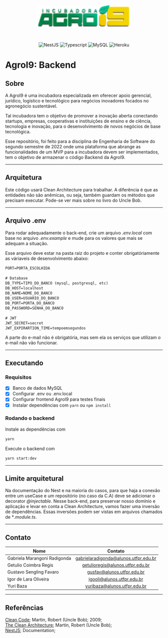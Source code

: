 <br/>

<p align="center"><a href="https://agroi9incubadora.com.br/" target="_blank"><img src="https://github.com/Engenharia-de-Software-1/Frontend/blob/main/public/images/logoAgroi9.png" height="70"></a></p>

<br/>

<p align="center">
    <img src="https://img.shields.io/badge/nest.js-black?style=for-the-badge&logo=nestjs&logoColor=ED1543" alt="NestJS" />
    <img src="https://img.shields.io/badge/TypeScript-007ACC?style=for-the-badge&logo=typescript&logoColor=white" alt="Typescript" />
    <img src="https://img.shields.io/badge/mysql-%2300f.svg?style=for-the-badge&logo=mysql&logoColor=white" alt="MySQL" />
    <img src="https://img.shields.io/badge/heroku-%23430098.svg?style=for-the-badge&logo=heroku&logoColor=white" alt="Heroku"/>
</p>

# AgroI9: Backend

## Sobre
A AgroI9 é uma incubadora especializada em oferecer apoio gerencial, jurídico, logístico e tecnológico para negócios inovadores focados no agronegócio sustentável.

Tal incubadora tem o objetivo de promover a inovação aberta conectando startups, empresas, cooperativas e instituições de ensino e de ciência, tecnologia e inovação, para o desenvolvimento de novos negócios de base tecnológica. 

Esse repositório, foi feito para a disciplina de Engenharia de Software do segundo semestre de 2022 onde uma plataforma que abrange as funcionalidades de um MVP para a incubadora devem ser implementados, tem o objetivo de armazenar o código Backend da AgroI9.

-----

## Arquitetura
Este código usará Clean Architecture para trabalhar. A diferência é que as entidades não são anêmicas, ou seja, também guardam os métodos que precisam executar. Pode-se ver mais sobre no livro do Uncle Bob.

-----

## Arquivo .env
Para rodar adequadamente o back-end, crie um arquivo *.env.local* com base no arquivo *.env.example* e mude para os valores que mais se adequam a situação.  

Esse arquivo deve estar na pasta raiz do projeto e conter obrigatóriamente as váriaveis de desenvolvimento abaixo:

```.env
PORT=PORTA_ESCOLHIDA

# Database
DB_TYPE=TIPO_DO_BANCO (mysql, postgresql, etc)
DB_HOST=localhost
DB_NAME=NOME_DO_BANCO
DB_USER=USUARIO_DO_BANCO
DB_PORT=PORTA_DO_BANCO
DB_PASSWORD=SENHA_DO_BANCO

# JWT
JWT_SECRET=secret
JWT_EXPIRARTION_TIME=tempoemsegundos
```
A parte do e-mail não é obrigatória, mas sem ela os serviços que utilizam o e-mail não vão funcionar.

-----

## Executando

### Requisitos

- [X] Banco de dados MySQL
- [x] Configurar .env ou .env.local
- [x] Configurar frontend AgroI9 para testes finais
- [x] Instalar dependências com `yarn` ou `npm install`

### Rodando o backend

Instale as dependências com
```sh
yarn 
```
Execute o backend com
```sh
yarn start:dev
```

-----

## Limite arquitetural
Na documentação do Nest e na maioria do casos, para que haja a conexão entre um useCase e um repositório (no caso da C.A) deve se adicionar o decorator *@injectable*. Nesse back-end, para preservar nosso domínio e aplicação e levar en conta a Clean Architecture, vamos fazer uma inversão de dependências. Essas inversões podem ser vistas em arquivos chamados de **.module.ts*.

-----

## Contato
| Nome                          | Contato                                |
| ----------------------------- |:--------------------------------------:|
| Gabriela Marangoni Radigonda  | gabrielaradigonda@alunos.utfpr.edu.br   |
| Getulio Coimbra Regis         | getulioregis@alunos.utfpr.edu.br        |
| Gustavo Sengling Favaro       | gusfav@alunos.utfpr.edu.br              |
| Igor de Lara Oliveira         | igooli@alunos.utfpr.edu.br              |
| Yuri Baza                     | yuribaza@alunos.utfpr.edu.br            |
-----
## Referências
[Clean Code](https://www.amazon.com.br/C%C3%B3digo-limpo-Robert-C-Martin/dp/8576082675/ref=asc_df_8576082675/?tag=googleshopp00-20&linkCode=df0&hvadid=379792215563&hvpos=&hvnetw=g&hvrand=8907773929385633557&hvpone=&hvptwo=&hvqmt=&hvdev=c&hvdvcmdl=&hvlocint=&hvlocphy=9102202&hvtargid=pla-398225630878&psc=1); Martin, Robert (Uncle Bob); 2009;  
[The Clean Architecture](https://blog.cleancoder.com/uncle-bob/2012/08/13/the-clean-architecture.html); Martin, Robert (Uncle Bob);  
[NestJS](https://docs.nestjs.com/); Documentation; 